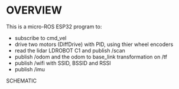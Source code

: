 # OVERVIEW

This is a micro-ROS ESP32 program to:

* subscribe to cmd_vel
* drive two motors (DiffDrive) with PID, using thier wheel encoders
* read the lidar LDROBOT C1 and publish /scan
* publish /odom and the odom to base_link transformation on /tf
* publish /wifi with SSID, BSSID and RSSI
* publish /imu

SCHEMATIC


  

